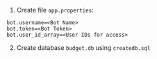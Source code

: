 1. Create file `app.properties`:
```
bot.username=<Bot Name>
bot.token=<Bot Token>
bot.user_id_array=<User IDs for access>
```
2. Create database `budget.db` using `createdb.sql`
